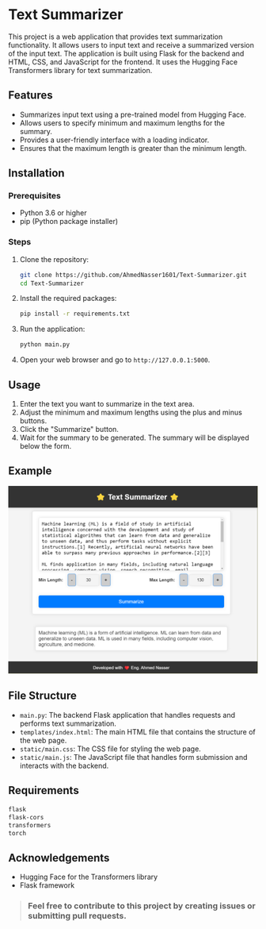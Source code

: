 # Text Summarizer

This project is a web application that provides text summarization functionality. It allows users to input text and receive a summarized version of the input text. The application is built using Flask for the backend and HTML, CSS, and JavaScript for the frontend. It uses the Hugging Face Transformers library for text summarization.

## Features

- Summarizes input text using a pre-trained model from Hugging Face.
- Allows users to specify minimum and maximum lengths for the summary.
- Provides a user-friendly interface with a loading indicator.
- Ensures that the maximum length is greater than the minimum length.

## Installation

### Prerequisites

- Python 3.6 or higher
- pip (Python package installer)

### Steps

1. Clone the repository:
    ```sh
    git clone https://github.com/AhmedNasser1601/Text-Summarizer.git
    cd Text-Summarizer
    ```

2. Install the required packages:
    ```sh
    pip install -r requirements.txt
    ```

3. Run the application:
    ```sh
    python main.py
    ```

4. Open your web browser and go to `http://127.0.0.1:5000`.

## Usage

1. Enter the text you want to summarize in the text area.
2. Adjust the minimum and maximum lengths using the plus and minus buttons.
3. Click the "Summarize" button.
4. Wait for the summary to be generated. The summary will be displayed below the form.

## Example

<img src="https://github.com/AhmedNasser1601/Text-Summarizer/blob/e7390af03016561dfe10a986845e808673a96a69/example.png?raw=true" />

## File Structure

- `main.py`: The backend Flask application that handles requests and performs text summarization.
- `templates/index.html`: The main HTML file that contains the structure of the web page.
- `static/main.css`: The CSS file for styling the web page.
- `static/main.js`: The JavaScript file that handles form submission and interacts with the backend.

## Requirements
```plaintext
flask
flask-cors
transformers
torch
```

## Acknowledgements
- Hugging Face for the Transformers library
- Flask framework

> ### Feel free to contribute to this project by creating issues or submitting pull requests.
